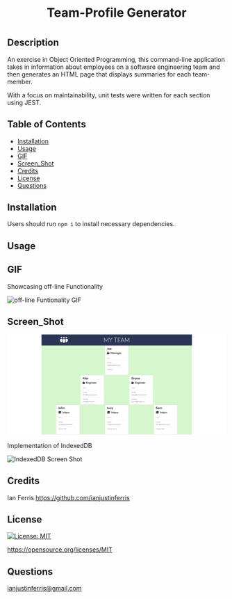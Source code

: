 
<h1 align="center"> Team-Profile Generator <h1>

## Description

An exercise in Object Oriented Programming, this command-line application takes in information about employees on a software engineering team and then generates an HTML page that displays summaries for each team-member.

With a focus on maintainability, unit tests were written for each section using JEST. 

## Table of Contents

- [Installation](#Installation)
- [Usage](#Usage)
- [GIF](#GIF)
- [Screen_Shot](#Screen_Shot)
- [Credits](#Credits)
- [License](#License)
- [Questions](#Questions)


## Installation

Users should run `npm i` to install necessary dependencies. 

## Usage

 

## GIF

Showcasing off-line Functionality 

![off-line Funtionality GIF](/src/images/offlineFunctionality.gif)

## Screen_Shot

![Service worker Screen Shot](/assets/tpg.png)

Implementation of IndexedDB

![IndexedDB Screen Shot](/client/src/images/IndexedDB.png)

## Credits

Ian Ferris https://github.com/ianjustinferris

## License

[![License: MIT](https://img.shields.io/badge/License-MIT-yellow.svg)](https://opensource.org/licenses/MIT)

https://opensource.org/licenses/MIT

## Questions

ianjustinferris@gmail.com